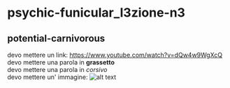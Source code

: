 # psychic-funicular_l3zione-n3
## **potential-carnivorous**

devo mettere un link: https://www.youtube.com/watch?v=dQw4w9WgXcQ \
devo mettere una parola in **grassetto**\
devo mettere una parola in *corsivo*\
devo mettere un' immagine: ![alt text](EWhnR4TXgAED3vn)
